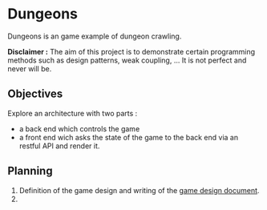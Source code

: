 # Dungeons

Dungeons is an game example of dungeon crawling.

**Disclaimer :** The aim of this project is to demonstrate certain programming methods such as design patterns, weak coupling, ...
It is not perfect and never will be. 

## Objectives

Explore an architecture with two parts :
- a back end which controls the game
- a front end wich asks the state of the game to the back end via an restful API and render it.

## Planning
1. Definition of the game design and writing of the [game design document](https://github.com/seishin77/dungeons/blob/master/GDD.md).
2.
